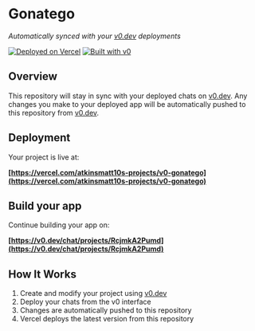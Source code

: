# Gonatego

*Automatically synced with your [v0.dev](https://v0.dev) deployments*

[![Deployed on Vercel](https://img.shields.io/badge/Deployed%20on-Vercel-black?style=for-the-badge&logo=vercel)](https://vercel.com/atkinsmatt10s-projects/v0-gonatego)
[![Built with v0](https://img.shields.io/badge/Built%20with-v0.dev-black?style=for-the-badge)](https://v0.dev/chat/projects/RcjmkA2Pumd)

## Overview

This repository will stay in sync with your deployed chats on [v0.dev](https://v0.dev).
Any changes you make to your deployed app will be automatically pushed to this repository from [v0.dev](https://v0.dev).

## Deployment

Your project is live at:

**[https://vercel.com/atkinsmatt10s-projects/v0-gonatego](https://vercel.com/atkinsmatt10s-projects/v0-gonatego)**

## Build your app

Continue building your app on:

**[https://v0.dev/chat/projects/RcjmkA2Pumd](https://v0.dev/chat/projects/RcjmkA2Pumd)**

## How It Works

1. Create and modify your project using [v0.dev](https://v0.dev)
2. Deploy your chats from the v0 interface
3. Changes are automatically pushed to this repository
4. Vercel deploys the latest version from this repository
